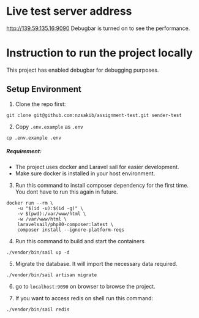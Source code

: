 # Live test server address
http://139.59.135.16:9090
Debugbar is turned on to see the performance.
# Instruction to run the project locally
This project has enabled debugbar for debugging purposes.
## Setup Environment
1. Clone the repo first: 
```
git clone git@github.com:nzsakib/assignment-test.git sender-test
```

2. Copy `.env.example` as `.env`
```
cp .env.example .env
```
##### Requirement: 
- The project uses docker and Laravel sail for easier development. 
- Make sure docker is installed in your host environment. 

3. Run this command to install composer dependency for the first time. You dont have to run this again in future.
```
docker run --rm \
    -u "$(id -u):$(id -g)" \
    -v $(pwd):/var/www/html \
    -w /var/www/html \
    laravelsail/php80-composer:latest \
    composer install --ignore-platform-reqs
```

4. Run this command to build and start the containers
```
./vendor/bin/sail up -d
```

5. Migrate the database. It will import the necessary data required.
```
./vendor/bin/sail artisan migrate
```

6. go to `localhost:9090` on browser to browse the project.

7. If you want to access redis on shell run this command: 
```
./vendor/bin/sail redis
```